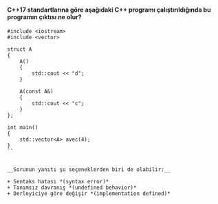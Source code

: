 #### C++17 standartlarına göre aşağıdaki C++ programı çalıştırıldığında bu programın çıktısı ne olur?


```
#include <iostream>
#include <vector>
 
struct A
{
	A()
	{
		std::cout << "d";
	}
	
	A(const A&)
	{
		std::cout << "c";
	}
};
 
int main()
{
	std::vector<A> avec(4);
}
``


__Sorunun yanıtı şu seçeneklerden biri de olabilir:__

+ Sentaks hatası *(syntax error)*
+ Tanımsız davranış *(undefined behavior)*
+ Derleyiciye göre değişir *(implementation defined)*
